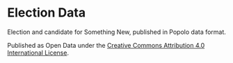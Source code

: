 Election Data
=============

Election and candidate for Something New, published in Popolo data format.

Published as Open Data under the [Creative Commons Attribution 4.0 International License](https://creativecommons.org/licenses/by/4.0/).
